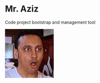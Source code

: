 Mr. Aziz
================================================================

Code project bootstrap and management tool

![Mr. Aziz](mraziz.png)